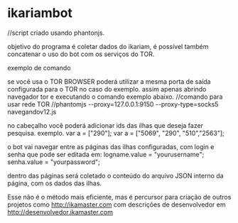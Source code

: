 ikariambot
==========

//script criado usando phantonjs.

objetivo do programa é coletar dados do ikariam, é possível também concatenar o uso do bot com os serviços do TOR.

exemplo de comando 

se você usa o TOR BROWSER poderá utilizar a mesma porta de saída configurada para o TOR no caso do exemplo.
assim apenas abrindo navegador tor e executando o comando exemplo abaixo.
//comando para usar rede TOR
//phantomjs --proxy=127.0.0.1:9150 --proxy-type=socks5 navegandov12.js

no cabeçalho você poderá adicionar ids das ilhas que deseja fazer pesquisa. exemplo.
var a = ["290"];
var a = ["5069", "290", "510","2563"];

o bot vai navegar entre as páginas das ilhas configuradas, com login e senha que pode ser editada em:
logname.value = "yourusername";
senha.value = "yourpassword";

dentro das páginas será coletado o conteúdo do arquivo JSON interno da página, com os dados das ilhas.

Esse não é o método mais eficiente, mas é percursor para criação de outros projetos como http://ikamaster.com
com descrições de desenvolvedor em http://desenvolvedor.ikamaster.com
